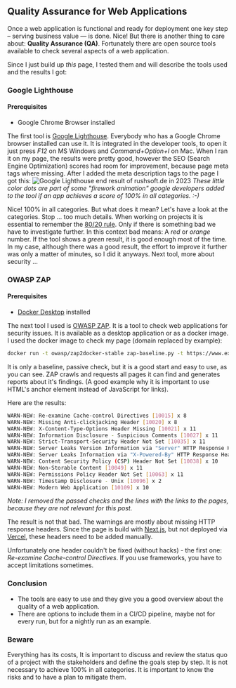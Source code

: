 ## Quality Assurance for Web Applications

Once a web application is functional and ready for deployment one key step
– serving business value — is done. Nice!
But there is another thing to care about: **Quality Assurance (QA)**. Fortunately
there are open source tools available to check several aspects of a web application.

Since I just build up _this_ page, I tested them and will describe the tools used and the results I got:

### Google Lighthouse

#### Prerequisites

- Google Chrome Browser installed

The first tool is [Google Lighthouse](https://developers.google.com/web/tools/lighthouse/).
Everybody who has a Google Chrome browser installed can use it. It is integrated in the developer tools,
to open it just press _F12_ on MS Windows and _Command+Option+I_ on Mac.
When I ran it on my page, the results were pretty good, however the SEO (Search Engine Optimization) scores had room for improvement, because page meta tags where missing.
After I added the meta description tags to the page I got this:
![Google Lighthouse end result of rushsoft.de in 2023](/img/blog/lighthouse-result-rushsoft-de-2023.png)
_These little color dots are part of some "firework animation" google developers added to the tool if an app achieves a score of 100% in all categories. :-)_

Nice! 100% in all categories. But what does it mean? Let's have a look at the categories.
Stop ... too much details. When working on projects it is essential to remember the [80/20 rule](https://en.wikipedia.org/wiki/Pareto_principle). Only if there is something bad we have to investigate further.
In this context bad means: A _red_ or _orange_ number. If the tool shows a _green_ result, it is good enough most of the time.
In my case, although there was a good result, the effort to improve it further was only a matter of minutes, so I did it anyways.
Next tool, more about security ...

### OWASP ZAP

#### Prerequisites

- [Docker Desktop](https://www.docker.com/products/docker-desktop/) installed

The next tool I used is [OWASP ZAP](https://www.zaproxy.org/).
It is a tool to check web applications for security issues.
It is available as a desktop application or as a docker image.
I used the docker image to check my page (domain replaced by example):

```bash
docker run -t owasp/zap2docker-stable zap-baseline.py -t https://www.example.com
```

It is only a baseline, passive check, but it is a good start and easy to use, as you can see.
ZAP crawls and requests all pages it can find and generates reports about it's findings.
(A good example why it is important to use HTML's anchor element instead of JavaScript for links).

Here are the results:

```bash
WARN-NEW: Re-examine Cache-control Directives [10015] x 8
WARN-NEW: Missing Anti-clickjacking Header [10020] x 8
WARN-NEW: X-Content-Type-Options Header Missing [10021] x 11
WARN-NEW: Information Disclosure - Suspicious Comments [10027] x 11
WARN-NEW: Strict-Transport-Security Header Not Set [10035] x 11
WARN-NEW: Server Leaks Version Information via "Server" HTTP Response Header Field [10036] x 11
WARN-NEW: Server Leaks Information via "X-Powered-By" HTTP Response Header Field(s) [10037] x 10
WARN-NEW: Content Security Policy (CSP) Header Not Set [10038] x 10
WARN-NEW: Non-Storable Content [10049] x 11
WARN-NEW: Permissions Policy Header Not Set [10063] x 11
WARN-NEW: Timestamp Disclosure - Unix [10096] x 2
WARN-NEW: Modern Web Application [10109] x 10
```

_Note: I removed the passed checks and the lines with the links to the pages, because they are not relevant for this post._

The result is not that bad. The warnings are mostly about missing HTTP response headers.
Since the page is build with [Next.js](https://nextjs.org/), but not deployed via [Vercel](https://vercel.com/), these headers need to be added manually.

Unfortunately one header couldn't be fixed (without hacks) - the first one: _Re-examine Cache-control Directives_.
If you use frameworks, you have to accept limitations sometimes.

### Conclusion

- The tools are easy to use and they give you a good overview about the quality of a web application.
- There are options to include them in a CI/CD pipeline, maybe not for every run, but for a nightly run as an example.

### Beware

Everything has its costs, It is important to discuss and review the status quo of a project with the stakeholders and define the goals step by step.
It is not necessary to achieve 100% in all categories. It is important to know the risks and to have a plan to mitigate them.
